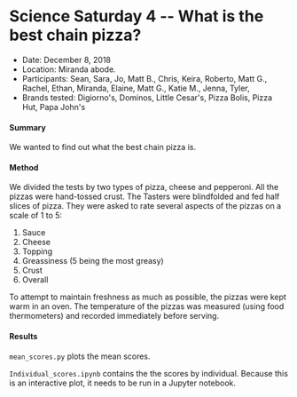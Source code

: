 # Science Saturday 4 -- What is the best chain pizza?

- Date: December 8, 2018
- Location: Miranda abode.
- Participants: Sean, Sara, Jo, Matt B., Chris, Keira, Roberto, Matt G., Rachel, Ethan, Miranda, Elaine, Matt G., Katie M., Jenna, Tyler,
- Brands tested: Digiorno's, Dominos, Little Cesar's, Pizza Bolis, Pizza Hut, Papa John's

#### Summary

We wanted to find out what the best chain pizza is.  

#### Method

We divided the tests by two types of pizza, cheese and pepperoni. All the pizzas were hand-tossed crust. The Tasters were blindfolded and fed half slices of pizza. They were asked to rate several aspects of the pizzas on a scale of 1 to 5:

1. Sauce
2. Cheese
3. Topping
4. Greassiness (5 being the most greasy)
5. Crust
6. Overall

To attempt to maintain freshness as much as possible, the pizzas were kept warm in an oven. The temperature of the pizzas was measured (using food thermometers) and recorded immediately before serving. 

#### Results
`mean_scores.py` plots the mean scores.

`Individual_scores.ipynb` contains the the scores by individual. Because this is an interactive plot, it needs to be run in a Jupyter notebook.

